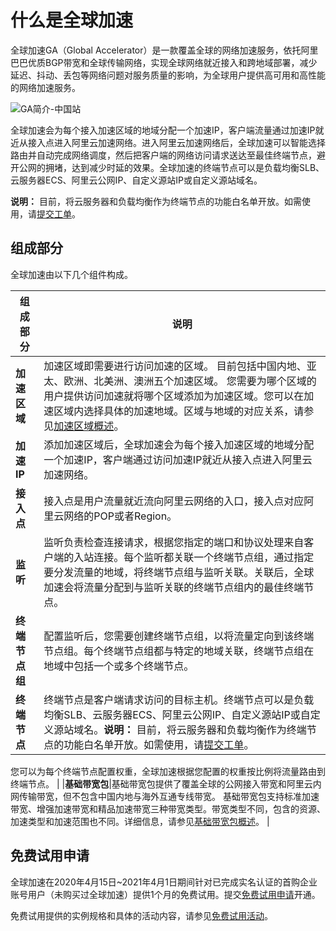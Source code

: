 # 什么是全球加速

全球加速GA（Global Accelerator）是一款覆盖全球的网络加速服务，依托阿里巴巴优质BGP带宽和全球传输网络，实现全球网络就近接入和跨地域部署，减少延迟、抖动、丢包等网络问题对服务质量的影响，为全球用户提供高可用和高性能的网络加速服务。



![GA简介-中国站](https://static-aliyun-doc.oss-accelerate.aliyuncs.com/assets/img/zh-CN/4323839951/p84074.png)

全球加速会为每个接入加速区域的地域分配一个加速IP，客户端流量通过加速IP就近从接入点进入阿里云加速网络。进入阿里云加速网络后，全球加速可以智能选择路由并自动完成网络调度，然后把客户端的网络访问请求送达至最佳终端节点，避开公网的拥堵，达到减少时延的效果。全球加速的终端节点可以是负载均衡SLB、云服务器ECS、阿里云公网IP、自定义源站IP或自定义源站域名。

**说明：** 目前，将云服务器和负载均衡作为终端节点的功能白名单开放。如需使用，请[提交工单](https://selfservice.console.aliyun.com/ticket/category/ga/today)。

## 组成部分

全球加速由以下几个组件构成。

|组成部分|说明|
|----|--|
|**加速区域**|加速区域即需要进行访问加速的区域。 目前包括中国内地、亚太、欧洲、北美洲、澳洲五个加速区域。 您需要为哪个区域的用户提供访问加速就将哪个区域添加为加速区域。您可以在加速区域内选择具体的加速地域。区域与地域的对应关系，请参见[加速区域概述](/cn.zh-CN/用户指南/加速区域/加速区域概述.md)。 |
|**加速IP**|添加加速区域后，全球加速会为每个接入加速区域的地域分配一个加速IP，客户端通过访问加速IP就近从接入点进入阿里云加速网络。|
|**接入点**|接入点是用户流量就近流向阿里云网络的入口，接入点对应阿里云网络的POP或者Region。|
|**监听**|监听负责检查连接请求，根据您指定的端口和协议处理来自客户端的入站连接。每个监听都关联一个终端节点组，通过指定要分发流量的地域，将终端节点组与监听关联。关联后，全球加速会将流量分配到与监听关联的终端节点组内的最佳终端节点。|
|**终端节点组**|配置监听后，您需要创建终端节点组，以将流量定向到该终端节点组。每个终端节点组都与特定的地域关联，终端节点组在地域中包括一个或多个终端节点。|
|**终端节点**|终端节点是客户端请求访问的目标主机。终端节点可以是负载均衡SLB、云服务器ECS、阿里云公网IP、自定义源站IP或自定义源站域名。**说明：** 目前，将云服务器和负载均衡作为终端节点的功能白名单开放。如需使用，请[提交工单](https://selfservice.console.aliyun.com/ticket/category/ga/today)。

您可以为每个终端节点配置权重，全球加速根据您配置的权重按比例将流量路由到终端节点。 |
|**基础带宽包**|基础带宽包提供了覆盖全球的公网接入带宽和阿里云内网传输带宽，但不包含中国内地与海外互通专线带宽。 基础带宽包支持标准加速带宽、增强加速带宽和精品加速带宽三种带宽类型。带宽类型不同，包含的资源、加速类型和加速范围也不同。详细信息，请参见[基础带宽包概述](/cn.zh-CN/用户指南/基础带宽包/基础带宽包概述.md)。 |

## 免费试用申请

全球加速在2020年4月15日~2021年4月1日期间针对已完成实名认证的首购企业账号用户（未购买过全球加速）提供1个月的免费试用。提交[免费试用申请](https://page.aliyun.com/form/act20274829/index.htm)开通。

免费试用提供的实例规格和具体的活动内容，请参见[免费试用活动](/cn.zh-CN/公告/免费试用活动.md)。

